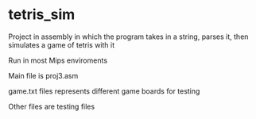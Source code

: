 # tetris_sim
Project in assembly in which the program takes in a string, parses it, then simulates a game of tetris with it

Run in most Mips enviroments

Main  file is proj3.asm

game.txt files represents different game boards for testing

Other files are testing files
